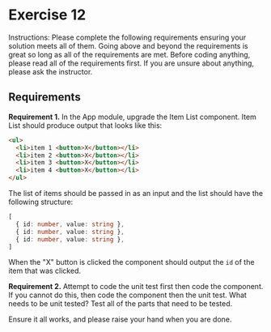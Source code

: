 # Exercise 12

Instructions: Please complete the following requirements ensuring your solution meets all of them. Going above and beyond the requirements is great so long as all of the requirements are met. Before coding anything, please read all of the requirements first. If you are unsure about anything, please ask the instructor.

## Requirements

**Requirement 1.** In the App module, upgrade the Item List component. Item List should produce output that looks like this:

```html
<ul>
  <li>item 1 <button>X</button></li>
  <li>item 2 <button>X</button></li>
  <li>item 3 <button>X</button></li>
  <li>item 4 <button>X</button></li>
</ul>
```

The list of items should be passed in as an input and the list should have the following structure:

```ts
[
  { id: number, value: string },
  { id: number, value: string },
  { id: number, value: string },
]
```

When the "X" button is clicked the component should output the `id` of the item that was clicked.

**Requirement 2.** Attempt to code the unit test first then code the component. If you cannot do this, then code the component then the unit test. What needs to be unit tested?  Test all of the parts that need to be tested.


Ensure it all works, and please raise your hand when you are done.
